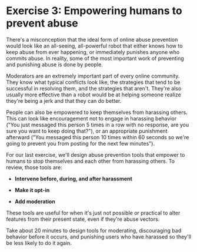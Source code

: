 # Exercise 3: Empowering humans to prevent abuse

There's a misconception that the ideal form of online abuse prevention would look like an all-seeing, all-powerful robot that either knows how to keep abuse from ever happening, or immediately punishes anyone who commits abuse. In reality, some of the most important work of preventing and punishing abuse is done by people.

Moderators are an extremely important part of every online community. They know what typical conflicts look like, the strategies that tend to be successful in resolving them, and the strategies that aren't. They're also usually more effective than a robot would be at helping someone realize they're being a jerk and that they can do better.

People can also be empowered to keep themselves from harassing others. This can look like encouragement not to engage in harassing behavior \("You just messaged this person 5 times in a row with no response, are you sure you want to keep doing that?"\), or an appropriate punishment afterward \("You messaged this person 10 times within 60 seconds so we're going to prevent you from posting for the next few minutes"\).

For our last exercise, we'll design abuse prevention tools that empower to humans to stop themselves and each other from harassing others. To review, those tools are:

* **Intervene before, during, and after harassment**

* **Make it opt-in**

* **Add moderation**

These tools are useful for when it's just not possible or practical to alter features from their present state, even if they're abuse vectors.

Take about 20 minutes to design tools for moderating, discouraging bad behavior before it occurs, and punishing users who have harassed so they'll be less likely to do it again.

